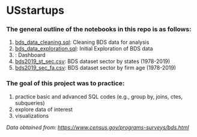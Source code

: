 # USstartups

### The general outline of the notebooks in this repo is as follows:
1. [bds_data_cleaning.sql](https://github.com/yyklee/USstartups/bds_data_cleaning.sql): Cleaning BDS data for analysis
2. [bds_data_exploration.sql](https://github.com/yyklee/USstartups/bds_data_exploration.sql): Initial Exploration of BDS data 
3.   : Dashboard 
4. [bds2019_st_sec.csv](https://github.com/yyklee/USstartups/bds2019_st_sec.csv): BDS dataset sector by states (1978-2019)
5. [bds2019_sec_fa.csv](https://github.com/yyklee/USstartups/bds2019_sec_fa.csv): BDS dataset sector by firm age (1978-2019)

### The goal of this project was to practice:
1. practice basic and advanced SQL codes (e.g., group by, joins, ctes, subqueries)
2. explore data of interest
3. visualizations 

*Data obtained from: https://www.census.gov/programs-surveys/bds.html*
